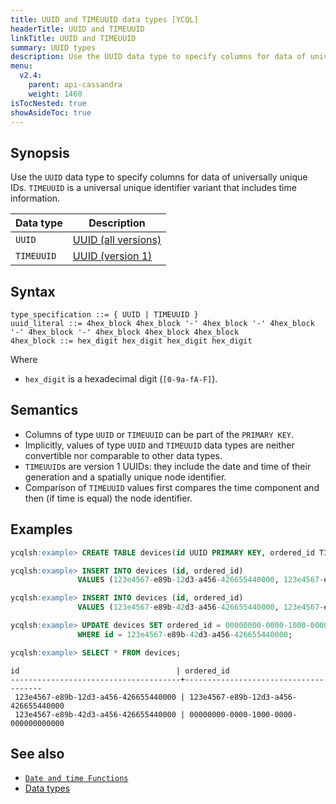 ```yaml
---
title: UUID and TIMEUUID data types [YCQL]
headerTitle: UUID and TIMEUUID
linkTitle: UUID and TIMEUUID
summary: UUID types
description: Use the UUID data type to specify columns for data of universally unique ids. TIMEUUID is a universal unique identifier variant that includes time information.
menu:
  v2.4:
    parent: api-cassandra
    weight: 1460
isTocNested: true
showAsideToc: true
---
```


## Synopsis

Use the `UUID` data type to specify columns for data of universally unique IDs. `TIMEUUID` is a universal unique identifier variant that includes time information.

Data type | Description |
----------|-----|
`UUID` | [UUID (all versions)](https://tools.ietf.org/html/rfc4122) |
`TIMEUUID` | [UUID (version 1)](https://tools.ietf.org/html/rfc4122#section-4.2.2) |

## Syntax

```
type_specification ::= { UUID | TIMEUUID }
uuid_literal ::= 4hex_block 4hex_block '-' 4hex_block '-' 4hex_block '-' 4hex_block '-' 4hex_block 4hex_block 4hex_block
4hex_block ::= hex_digit hex_digit hex_digit hex_digit
```

Where

- `hex_digit` is a hexadecimal digit (`[0-9a-fA-F]`).

## Semantics

- Columns of type `UUID` or `TIMEUUID` can be part of the `PRIMARY KEY`.
- Implicitly, values of type `UUID` and `TIMEUUID` data types are neither convertible nor comparable to other data types.
- `TIMEUUID`s are version 1 UUIDs: they include the date and time of their generation and a spatially unique node identifier.
- Comparison of `TIMEUUID` values first compares the time component and then (if time is equal) the node identifier.

## Examples

```sql
ycqlsh:example> CREATE TABLE devices(id UUID PRIMARY KEY, ordered_id TIMEUUID);
```

```sql
ycqlsh:example> INSERT INTO devices (id, ordered_id) 
               VALUES (123e4567-e89b-12d3-a456-426655440000, 123e4567-e89b-12d3-a456-426655440000);
```

```sql
ycqlsh:example> INSERT INTO devices (id, ordered_id) 
               VALUES (123e4567-e89b-42d3-a456-426655440000, 123e4567-e89b-12d3-a456-426655440000);
```

```sql
ycqlsh:example> UPDATE devices SET ordered_id = 00000000-0000-1000-0000-000000000000
               WHERE id = 123e4567-e89b-42d3-a456-426655440000; 
```

```sql
ycqlsh:example> SELECT * FROM devices;
```

```
id                                   | ordered_id
--------------------------------------+--------------------------------------
 123e4567-e89b-12d3-a456-426655440000 | 123e4567-e89b-12d3-a456-426655440000
 123e4567-e89b-42d3-a456-426655440000 | 00000000-0000-1000-0000-000000000000
```

## See also

- [`Date and time Functions`](../function_datetime)
- [Data types](..#data-types)
